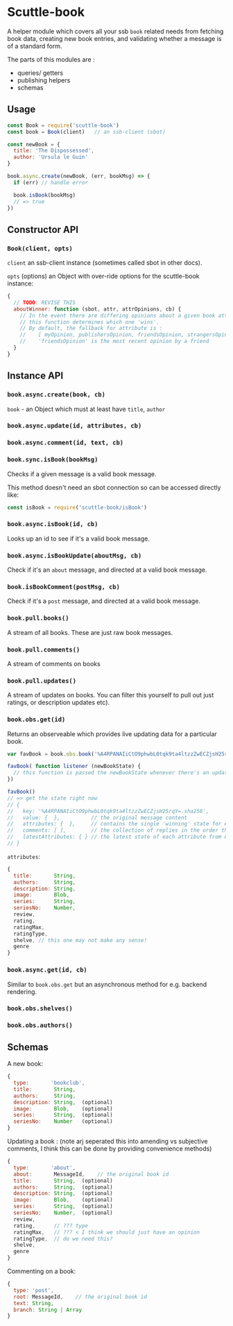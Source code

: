 # Scuttle-book

A helper module which covers all your ssb `book` related needs from fetching book data, creating new book entries, and validating whether a message is of a standard form.

The parts of this modules are : 
- queries/ getters
- publishing helpers 
- schemas

## Usage

```js
const Book = require('scuttle-book')
const book = Book(client)   // an ssb-client (sbot)

const newBook = {
  title: 'The Dispossessed',
  author: 'Ursula le Guin'
}

book.async.create(newBook, (err, bookMsg) => {
  if (err) // handle error

  book.isBook(bookMsg)
  // => true
})

```

## Constructor API

### `Book(client, opts)`

`client` an ssb-client instance (sometimes called sbot in other docs).

`opts` (options) an Object with over-ride options for the scuttle-book instance: 

```js
{
  // TODO: REVISE THIS
  aboutWinner: function (sbot, attr, attrOpinions, cb) {
    // In the event there are differing opinions about a given book attribute, 
    // this function determines which one 'wins'.
    // By default, the fallback for attribute is :
    //    [ myOpinion, publishersOpinion, friendsOpinion, strangersOpinion ] 
    //    'friendsOpinion' is the most recent opinion by a friend
  }
}
```

## Instance API

### `book.async.create(book, cb)`

`book` - an Object which must at least have `title`, `author`

### `book.async.update(id, attributes, cb)`
### `book.async.comment(id, text, cb)`

### `book.sync.isBook(bookMsg)`

Checks if a given message is a valid book message.

This method doesn't need an sbot connection so can be accessed directly like:

```js
const isBook = require('scuttle-book/isBook')
```

### `book.async.isBook(id, cb)`

Looks up an id to see if it's a valid book message.


### `book.async.isBookUpdate(aboutMsg, cb)`

Check if it's an `about` message, and directed at a valid book message.

### `book.isBookComment(postMsg, cb)`

Check if it's a `post` message, and directed at a valid book message.

### `book.pull.books()`

A stream of all books. These are just raw book messages.

### `book.pull.comments()`

A stream of comments on books

### `book.pull.updates()`

A stream of updates on books. You can filter this yourself to pull out just ratings, or description updates etc).

### `book.obs.get(id)`

Returns an observeable which provides live updating data for a particular book.

```js
var favBook = book.obs.book('%A4RPANAIiCtO9phwbL0tqk9ta4ltzzZwECZjsH25rqY=.sha256"')

favBook( function listener (newBookState) {
  // this function is passed the newBookState whenever there's an update
})

favBook()
// => get the state right now
// {
//   key: '%A4RPANAIiCtO9phwbL0tqk9ta4ltzzZwECZjsH25rqY=.sha256',
//   value: {  },          // the original message content
//   attributes: {  },     // contains the single 'winning' state for each attr
//   comments: [ ],        // the collection of replies in the order they were published
//   latestAttributes: { } // the latest state of each attribute from each peer
// }
```

`attributes`:
```js
{
  title:       String,
  authors:     String,
  description: String,
  image:       Blob,
  series:      String,
  seriesNo:    Number,
  review,
  rating,      
  ratingMax,  
  ratingType,
  shelve, // this one may not make any sense!
  genre
}
```

### `book.async.get(id, cb)`

Similar to `book.obs.get` but an asynchronous method for e.g. backend rendering.

### `book.obs.shelves()`

### `book.obs.authors()`



## Schemas

A new book:
```js
{
  type:       'bookclub',
  title:       String,
  authors:     String,
  description: String,  (optional)
  image:       Blob,    (optional)
  series:      String,  (optional)
  seriesNo:    Number   (optional)
}
```

Updating a book :
(note arj seperated this into amending vs subjective comments, I think this can be done by providing convenience methods)
```js
{
  type:       'about',
  about:       MessageId,    // the original book id
  title:       String,  (optional)
  authors:     String,  (optional)
  description: String,  (optional)
  image:       Blob,    (optional)
  series:      String,  (optional)
  seriesNo:    Number,  (optional)
  review,
  rating,      // ??? type
  ratingMax,   // ??? < I think we should just have an opinion
  ratingType,  // do we need this? 
  shelve,
  genre
}
```

Commenting on a book:
```js
{
  type: 'post',
  root: MessageId,    // the original book id
  text: String,
  branch: String | Array
}
```
